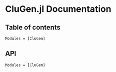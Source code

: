 # CluGen.jl Documentation

## Table of contents

```@index
Modules = [CluGen]
```

## API

```@autodocs
Modules = [CluGen]
```